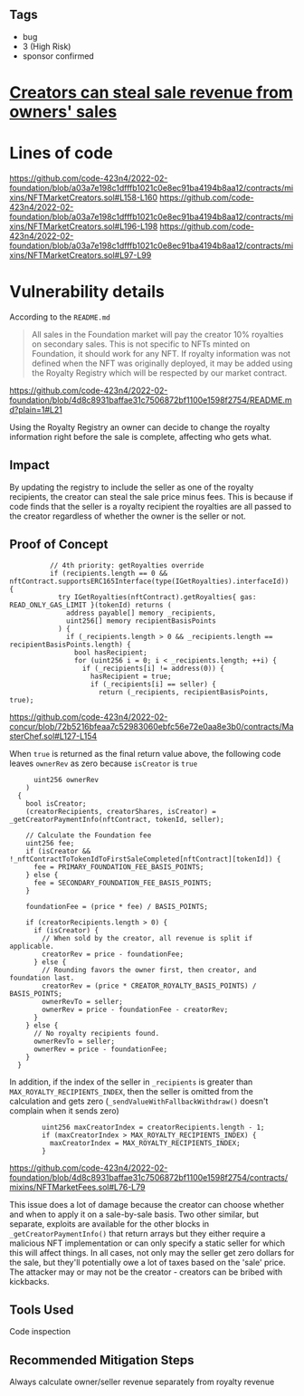 ## Tags

- bug
- 3 (High Risk)
- sponsor confirmed

# [Creators can steal sale revenue from owners' sales](https://github.com/code-423n4/2022-02-foundation-findings/issues/30) 

# Lines of code

https://github.com/code-423n4/2022-02-foundation/blob/a03a7e198c1dfffb1021c0e8ec91ba4194b8aa12/contracts/mixins/NFTMarketCreators.sol#L158-L160
https://github.com/code-423n4/2022-02-foundation/blob/a03a7e198c1dfffb1021c0e8ec91ba4194b8aa12/contracts/mixins/NFTMarketCreators.sol#L196-L198
https://github.com/code-423n4/2022-02-foundation/blob/a03a7e198c1dfffb1021c0e8ec91ba4194b8aa12/contracts/mixins/NFTMarketCreators.sol#L97-L99


# Vulnerability details

According to the `README.md`
> All sales in the Foundation market will pay the creator 10% royalties on secondary sales. This is not specific to NFTs minted on Foundation, it should work for any NFT. If royalty information was not defined when the NFT was originally deployed, it may be added using the Royalty Registry which will be respected by our market contract.

https://github.com/code-423n4/2022-02-foundation/blob/4d8c8931baffae31c7506872bf1100e1598f2754/README.md?plain=1#L21

Using the Royalty Registry an owner can decide to change the royalty information right before the sale is complete, affecting who gets what.

## Impact
By updating the registry to include the seller as one of the royalty recipients, the creator can steal the sale price minus fees. This is because if code finds that the seller is a royalty recipient the royalties are all passed to the creator regardless of whether the owner is the seller or not.

## Proof of Concept
```solidity
          // 4th priority: getRoyalties override
          if (recipients.length == 0 && nftContract.supportsERC165Interface(type(IGetRoyalties).interfaceId)) {
            try IGetRoyalties(nftContract).getRoyalties{ gas: READ_ONLY_GAS_LIMIT }(tokenId) returns (
              address payable[] memory _recipients,
              uint256[] memory recipientBasisPoints
            ) {
              if (_recipients.length > 0 && _recipients.length == recipientBasisPoints.length) {
                bool hasRecipient;
                for (uint256 i = 0; i < _recipients.length; ++i) {
                  if (_recipients[i] != address(0)) {
                    hasRecipient = true;
                    if (_recipients[i] == seller) {
                      return (_recipients, recipientBasisPoints, true);
```
https://github.com/code-423n4/2022-02-concur/blob/72b5216bfeaa7c52983060ebfc56e72e0aa8e3b0/contracts/MasterChef.sol#L127-L154

When `true` is returned as the final return value above, the following code leaves `ownerRev` as zero because `isCreator` is `true`
```solidity
      uint256 ownerRev
    )
  {
    bool isCreator;
    (creatorRecipients, creatorShares, isCreator) = _getCreatorPaymentInfo(nftContract, tokenId, seller);

    // Calculate the Foundation fee
    uint256 fee;
    if (isCreator && !_nftContractToTokenIdToFirstSaleCompleted[nftContract][tokenId]) {
      fee = PRIMARY_FOUNDATION_FEE_BASIS_POINTS;
    } else {
      fee = SECONDARY_FOUNDATION_FEE_BASIS_POINTS;
    }

    foundationFee = (price * fee) / BASIS_POINTS;

    if (creatorRecipients.length > 0) {
      if (isCreator) {
        // When sold by the creator, all revenue is split if applicable.
        creatorRev = price - foundationFee;
      } else {
        // Rounding favors the owner first, then creator, and foundation last.
        creatorRev = (price * CREATOR_ROYALTY_BASIS_POINTS) / BASIS_POINTS;
        ownerRevTo = seller;
        ownerRev = price - foundationFee - creatorRev;
      }
    } else {
      // No royalty recipients found.
      ownerRevTo = seller;
      ownerRev = price - foundationFee;
    }
  }
```

In addition, if the index of the seller in `_recipients` is greater than `MAX_ROYALTY_RECIPIENTS_INDEX`, then the seller is omitted from the calculation and gets zero (`_sendValueWithFallbackWithdraw()` doesn't complain when it sends zero)
```solidity
        uint256 maxCreatorIndex = creatorRecipients.length - 1;
        if (maxCreatorIndex > MAX_ROYALTY_RECIPIENTS_INDEX) {
          maxCreatorIndex = MAX_ROYALTY_RECIPIENTS_INDEX;
        }
```
https://github.com/code-423n4/2022-02-foundation/blob/4d8c8931baffae31c7506872bf1100e1598f2754/contracts/mixins/NFTMarketFees.sol#L76-L79

This issue does a lot of damage because the creator can choose whether and when to apply it on a sale-by-sale basis. Two other similar, but separate, exploits are available for the other blocks in `_getCreatorPaymentInfo()` that return arrays but they either require a malicious NFT implementation or can only specify a static seller for which this will affect things. In all cases, not only may the seller get zero dollars for the sale, but they'll potentially owe a lot of taxes based on the 'sale' price. The attacker may or may not be the creator - creators can be bribed with kickbacks.

## Tools Used
Code inspection

## Recommended Mitigation Steps
Always calculate owner/seller revenue separately from royalty revenue


